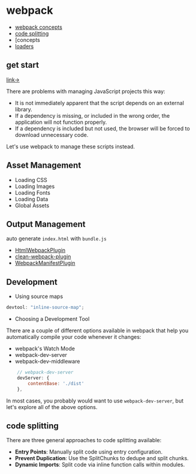 # webpack

- [webpack concepts](https://webpack.docschina.org/concepts)
- [code splitting](https://webpack.js.org/guides/code-splitting/)
- [concepts[](https://webpack.js.org/concepts)
- [loaders](https://webpack.js.org/concepts/loaders)

## get start

[link→](https://webpack.js.org/guides/getting-started)

There are problems with managing JavaScript projects this way:

- It is not immediately apparent that the script depends on an external library.
- If a dependency is missing, or included in the wrong order, the application will not function properly.
- If a dependency is included but not used, the browser will be forced to download unnecessary code.

Let's use webpack to manage these scripts instead.

## Asset Management

- Loading CSS
- Loading Images
- Loading Fonts
- Loading Data
- Global Assets

## Output Management

auto generate `index.html` with `bundle.js`

- [HtmlWebpackPlugin](https://webpack.js.org/plugins/html-webpack-plugin)
- [clean-webpack-plugin](https://www.npmjs.com/package/clean-webpack-plugin)
- [WebpackManifestPlugin](https://github.com/danethurber/webpack-manifest-plugin)

## Development

- Using source maps

```js
devtool: "inline-source-map";
```

- Choosing a Development Tool

There are a couple of different options available in webpack that help you automatically compile your code whenever it changes:

- webpack's Watch Mode
- webpack-dev-server
- webpack-dev-middleware

```js
    // webpack-dev-server
    devServer: {
        contentBase: './dist'
    },
```

In most cases, you probably would want to use `webpack-dev-server`, but let's explore all of the above options.

## code splitting

There are three general approaches to code splitting available:

- **Entry Points**: Manually split code using entry configuration.
- **Prevent Duplication**: Use the SplitChunks to dedupe and split chunks.
- **Dynamic Imports**: Split code via inline function calls within modules.
